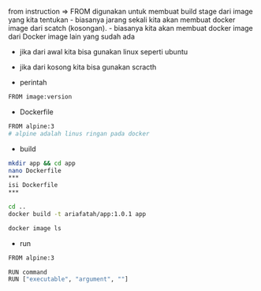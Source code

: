 from instruction => FROM digunakan untuk membuat build stage dari image yang kita tentukan
    - biasanya jarang sekali kita akan membuat docker image dari scatch (kosongan).
        - biasanya kita akan membuat docker image dari Docker image lain yang sudah ada

- jika dari awal kita bisa gunakan linux seperti ubuntu
- jika dari kosong kita bisa gunakan scracth

- perintah
```bash
FROM image:version

```

- Dockerfile
```bash
FROM alpine:3
# alpine adalah linus ringan pada docker
```

- build
```bash
mkdir app && cd app
nano Dockerfile
***
isi Dockerfile
***

cd ..
docker build -t ariafatah/app:1.0.1 app 

docker image ls
```

- run
```bash
FROM alpine:3

RUN command
RUN ["executable", "argument", ""]
```